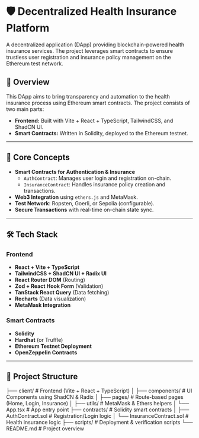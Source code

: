 # 🛡️ Decentralized Health Insurance Platform

A decentralized application (DApp) providing blockchain-powered health insurance services. The project leverages smart contracts to ensure trustless user registration and insurance policy management on the Ethereum test network.

## 📌 Overview

This DApp aims to bring transparency and automation to the health insurance process using Ethereum smart contracts. The project consists of two main parts:

- **Frontend:** Built with Vite + React + TypeScript, TailwindCSS, and ShadCN UI.
- **Smart Contracts:** Written in Solidity, deployed to the Ethereum testnet.

---

## 🧠 Core Concepts

- **Smart Contracts for Authentication & Insurance**
  - `AuthContract`: Manages user login and registration on-chain.
  - `InsuranceContract`: Handles insurance policy creation and transactions.
- **Web3 Integration** using `ethers.js` and MetaMask.
- **Test Network**: Ropsten, Goerli, or Sepolia (configurable).
- **Secure Transactions** with real-time on-chain state sync.

---

## 🛠️ Tech Stack

### Frontend
- **React + Vite + TypeScript**
- **TailwindCSS + ShadCN UI + Radix UI**
- **React Router DOM** (Routing)
- **Zod + React Hook Form** (Validation)
- **TanStack React Query** (Data fetching)
- **Recharts** (Data visualization)
- **MetaMask Integration**

### Smart Contracts
- **Solidity**
- **Hardhat** (or Truffle)
- **Ethereum Testnet Deployment**
- **OpenZeppelin Contracts**

---

## 📁 Project Structure

├── client/ # Frontend (Vite + React + TypeScript) │ ├── components/ # UI Components using ShadCN & Radix │ ├── pages/ # Route-based pages (Home, Login, Insurance) │ ├── utils/ # MetaMask & Ethers helpers │ └── App.tsx # App entry point ├── contracts/ # Solidity smart contracts │ ├── AuthContract.sol # Registration/Login logic │ └── InsuranceContract.sol # Health insurance logic ├── scripts/ # Deployment & verification scripts └── README.md # Project overview
